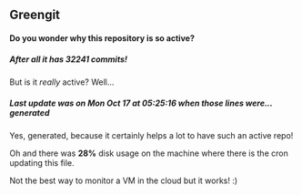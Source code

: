 ## Greengit

#### Do you wonder why this repository is so active?

##### After all it has 32241 commits!

But is it *really* active? Well...

##### Last update was on Mon Oct 17 at 05:25:16 when those lines were... generated

Yes, generated, because it certainly helps a lot to have such an active repo!

Oh and there was **28%** disk usage on the machine
where there is the cron updating this file.

Not the best way to monitor a VM in the cloud but it works! :)
